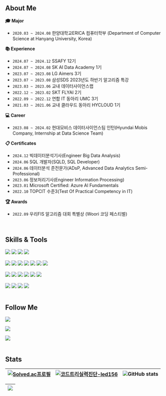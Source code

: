 ## About Me
**🎓 Major**
- `2020.03 ~ 2024.08` 한양대학교ERICA 컴퓨터학부
(Department of Computer Science at Hanyang University, Korea)

**📚 Experience**
- `2024.07 ~ 2024.12` SSAFY 12기
- `2024.07 ~ 2024.08` SK AI Data Academy 1기
- `2023.07 ~ 2023.08` LG Aimers 3기
- `2023.07 ~ 2023.08` 삼성SDS 2023년도 하반기 알고리즘 특강
- `2023.03 ~ 2023.06` 교내 데이터사이언스랩
- `2022.12 ~ 2023.02` SKT FLYAI 2기
- `2022.09 ~ 2022.12` 연합 IT 동아리 UMC 3기
- `2021.03 ~ 2021.06` 교내 클라우드 동아리 HYCLOUD 1기

**💻 Career**
- `2023.08 ~ 2024.02` 현대모비스 데이터사이언스팀 인턴(Hyundai Mobis Company, Internship at Data Science Team)

**📋 Certificates**
- `2024.12` 빅데이터분석기사(Engineer Big Data Analysis)
- `2024.06` SQL 개발자(SQLD, SQL Developer)
- `2024.06` 데이터분석 준전문가(ADsP, Advanced Data Analytics Semi-Professional)
- `2023.06` 정보처리기사(Engineer Information Processing)
- `2023.01` Microsoft Certified: Azure AI Fundamentals
- `2022.10` TOPCIT 수준3(Test Of Practical Competency in IT)
  
**🏆 Awards**
- `2022.09` 우리FIS 알고리즘 대회 특별상 (Woori 코딩 페스티벌)

<br>

## Skills & Tools

<div align="left">
  <div>
    <img src="https://img.shields.io/badge/C-A8B9CC?style=flat&logo=C&logoColor=white">
    <img src="https://img.shields.io/badge/C++-00599C?style=flat&logo=cplusplus&logoColor=white">
    <img src="https://img.shields.io/badge/Python-3766AB?style=flat&logo=Python&logoColor=white">
    <img src="https://img.shields.io/badge/Java-007396?style=flat&logo=java&logoColor=white">
  </div>

  <br>

  <div>
    <img src="https://img.shields.io/badge/HTML5-E34F26?style=flat&logo=html5&logoColor=white">
    <img src="https://img.shields.io/badge/CSS3-1572B6?style=flat&logo=css3&logoColor=white">
    <img src="https://img.shields.io/badge/Javascript-ffb13b?style=flat&logo=javascript&logoColor=white">
    <img src="https://img.shields.io/badge/React-61DAFB?style=flat&logo=React&logoColor=black"/>
    <img src="https://img.shields.io/badge/SpringBoot-6DB33F?style=flat&logo=SpringBoot&logoColor=white"/></a>
    <img src="https://img.shields.io/badge/FastAPI-009688?style=flat&logo=FastAPI&logoColor=black"/>
    <img src="https://img.shields.io/badge/MySQL-4479A1?style=flat&logo=MySQL&logoColor=black"/>
  </div>

  <br>
  
  <div>
    <img src="https://img.shields.io/badge/pandas-150458?style=flat&logo=pandas&logoColor=white"/>
    <img src="https://img.shields.io/badge/NumPy-013243?style=flat&logo=NumPy&logoColor=white"/>
    <img src="https://img.shields.io/badge/Matplotlib-0C1528?style=flat&logo=Soundcharts&logoColor=white"/>
    <img src="https://img.shields.io/badge/scikit%20learn-F7931E?style=flat&logo=scikit-learn&logoColor=white"/>
    <img src="https://img.shields.io/badge/PyTorch-EE4C2C?style=flat&logo=PyTorch&logoColor=white"/>
    <img src="https://img.shields.io/badge/streamlit-FF4B4B?style=flat&logo=streamlit&logoColor=white"/>
  </div>

  <br>

  <div>
    <img src="https://img.shields.io/badge/kubernetes-326CE5?style=flat&logo=kubernetes&logoColor=white"/>
    <img src="https://img.shields.io/badge/Docker-2496ED?style=flat&logo=Docker&logoColor=white"/>
    <img src="https://img.shields.io/badge/Jenkins-D24939?style=flat&logo=Jenkins&logoColor=white"/>
    <img src="https://img.shields.io/badge/prometheus-E6522C?style=flat&logo=prometheus&logoColor=white"/>
  </div>

</div>

<br>

## Follow Me
<div align="left">
  <a href="https://velog.io/@led156"><img src="https://img.shields.io/badge/Velog-20C997.svg?&style=for-the-badge&logo=Velog&logoColor=white"/></a>
  
  <a href="https://lee-eb.tistory.com/"><img src="https://img.shields.io/badge/Tistory-F25546.svg?&style=for-the-badge&logo=Tistory&logoColor=white"/></a>
  
  <img src="https://img.shields.io/badge/led156@naver.com-EA4335.svg?&style=for-the-badge&logo=gmail&logoColor=white"/>
  
</div>

<br>



## Stats


| [![Solved.ac프로필](http://mazassumnida.wtf/api/v2/generate_badge?boj=led156)](https://solved.ac/led156) |[![코드트리실력진단-led156](https://banner.codetree.ai/v1/banner/led156)](https://www.codetree.ai/profiles/led156) | ![GitHub stats](https://github-readme-stats.vercel.app/api?username=led156&show_icons=true&theme=radical) |
|---|---|---|

|<a href="https://github.com/devxb/gitanimals"><img src="https://render.gitanimals.org/farms/led156"/></a>|
|---|
